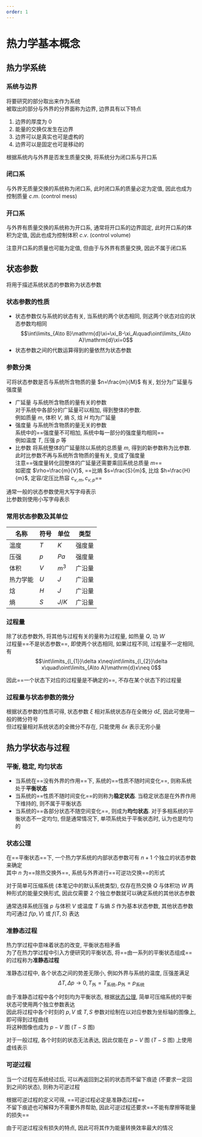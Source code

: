 ```yaml
---
order: 1
---
```

# 热力学基本概念
## 热力学系统
### 系统与边界
将要研究的部分取出来作为系统  
被取出的部分与外界的分界面称为边界, 边界具有以下特点

1. 边界的厚度为 $0$
1. 能量的交换仅发生在边界
1. 边界可以是真实也可是虚构的
1. 边界可以是固定也可是移动的

根据系统内与外界是否发生质量交换, 将系统分为闭口系与开口系

### 闭口系
与外界无质量交换的系统称为闭口系, 此时闭口系的质量必定为定值, 因此也成为控制质量 $c.m.$ (control mess)

### 开口系
与外界有质量交换的系统称为开口系, 通常将开口系的边界固定, 此时开口系的体积为定值, 因此也成为控制体积 $c.v.$ (control volume)

注意开口系的质量也可能为定值, 但由于与外界有质量交换, 因此不属于闭口系


## 状态参数
将用于描述系统状态的参数称为状态参数

### 状态参数的性质
* 状态参数仅与系统的状态有关, 当系统的两个状态相同, 则这两个状态对应的状态参数均相同
$$\int\limits_{A\to B}\mathrm{d}\xi=\xi_B-\xi_A\quad\oint\limits_{A\to A}\mathrm{d}\xi=0$$
* 状态参数之间的代数运算得到的量依然为状态参数

### 参数分类
可将状态参数是否与系统所含物质的量 $n=\frac{m}{M}$ 有关, 划分为广延量与强度量

* 广延量 与系统所含物质的量有关的参数  
对于系统中各部分的广延量可以相加, 得到整体的参数.  
例如质量 $m$, 体积 $V$, 熵 $S$, 焓 $H$ 均为广延量
* 强度量 与系统所含物质的量无关的参数  
系统中的==强度量不可相加, 系统中每一部分的强度量均相同==  
例如温度 $T$, 压强 $p$ 等
* 比参数
将系统整体的广延量除以系统的总质量 $m$, 得到的新参数称为比参数.  
此时比参数不再与系统所含物质的量有关, 变成了强度量  
注意==强度量转化回整体的广延量还需要乘回系统总质量 $m$==  
如密度 $\rho=\frac{m}{V}$, ==比熵 $s=\frac{S}{m}$, 比焓 $h=\frac{H}{m}$, 定容/定压比热容 $c_{v,m},c_{v,p}$==

通常一般的状态参数使用大写字母表示  
比参数则使用小写字母表示

### 常用状态参数及其单位
|名称|符号|单位|类型|
|--|--|--|--|
|温度|$T$|$K$|强度量|
|压强|$p$|$Pa$|强度量|
|体积|$V$|$m^3$|广沿量|
|热力学能|$U$|$J$|广沿量|
|焓|$H$|$J$|广沿量|
|熵|$S$|$J/K$|广沿量|

### 过程量
除了状态参数外, 将其他与过程有关的量称为过程量, 如热量 $Q$, 功 $W$  
过程量==不是状态参数==, 即使两个状态相同, 如果过程不同, 过程量不一定相同, 有
$$\int\limits_{l_{1}}\delta x\neq\int\limits_{l_{2}}\delta x\quad\oint\limits_{A\to A}\mathrm{d}x\neq 0$$

因此==一个状态下对应的过程量是不确定的==, 不存在某个状态下的过程量

### 过程量与状态参数的微分
根据状态参数的性质可得, 状态参数 $\xi$ 相对系统状态存在全微分 $\mathrm{d}\xi$, 因此可使用一般的微分符号  
但过程量相对系统状态的全微分不存在, 只能使用 $\delta x$ 表示无穷小量

## 热力学状态与过程
### 平衡, 稳定, 均匀状态
* 当系统在==没有外界的作用==下, 系统的==性质不随时间变化==, 则称系统处于**平衡状态**
* 当系统的==性质不随时间变化==的则称为**稳定状态**. 当稳定状态是在外界作用下维持的, 则不属于平衡状态
* 当系统的==各部分状态不随空间变化==, 则成为**均匀状态**. 对于多相系统的平衡状态不一定均匀, 但是通常情况下, 单项系统处于平衡状态时, 认为也是均匀的

### 状态公理
在==平衡状态==下, 一个热力学系统的内部状态参数可有 $n+1$ 个独立的状态参数来确定  
其中 $n$ 为==除热交换外==, 系统与外界进行==可逆功交换==的形式

对于简单可压缩系统 (本笔记中的默认系统类型), 仅存在热交换 $Q$ 与体积功 $W$ 两种形式的能量交换形式, 因此仅需要 $2$ 个独立参数就可以确定系统的其他状态参数

通常选择系统压强 $p$ 与体积 $V$ 或温度 $T$ 与熵 $S$ 作为基本状态参数, 其他状态参数均可通过 $f(p,V)$ 或 $f(T,S)$ 表达

### 准静态过程
热力学过程中意味着状态的改变, 平衡状态相矛盾  
为了在热力学过程中引入方便研究的平衡状态, 将==由一系列的平衡状态组成==的过程称为**准静态过程**

准静态过程中, 各个状态之间的势差无限小, 例如外界与系统的温度, 压强差满足  
$$\Delta T,\Delta p\to 0, T_{\text{外}}=T_{\text{系统}}, p_{\text{外}}=p_{\text{系统}}$$

由于准静态过程中各个时刻均为平衡状态, 根据[状态公理](#状态公理), 简单可压缩系统的平衡状态可使用两个独立参数表达  
因此将过程中各个时刻的 $p,V$ 或 $T,S$ 参数对绘制在以对应参数为坐标轴的图像上, 即可得到过程曲线  
将这种图像也成为 $p-V$ 图 ($T-S$ 图)

对于一般过程, 各个时刻的状态无法表达, 因此仅能在 $p-V$ 图 ($T-S$ 图) 上使用虚线表示

### 可逆过程
当一个过程在系统经过后, 可以再返回到之前的状态而不留下痕迹 (不要求一定回到之间的状态), 则称为可逆过程  

根据可逆过程的定义可得, ==可逆过程必定是准静态过程==  
不留下痕迹也可解释为不需要外界帮助, 因此可逆过程还要求==不能有摩擦等能量的损失==

由于可逆过程没有损失的特点, 因此可将其作为能量转换效率最大的情况

